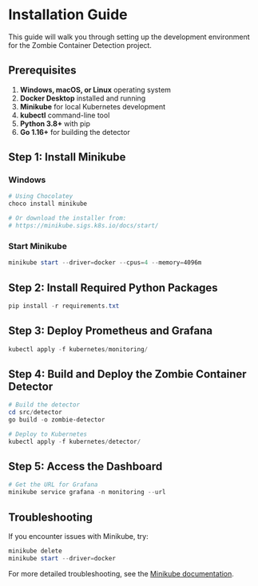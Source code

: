 # Installation Guide

This guide will walk you through setting up the development environment for the Zombie Container Detection project.

## Prerequisites

1. **Windows, macOS, or Linux** operating system
2. **Docker Desktop** installed and running
3. **Minikube** for local Kubernetes development
4. **kubectl** command-line tool
5. **Python 3.8+** with pip
6. **Go 1.16+** for building the detector

## Step 1: Install Minikube

### Windows
```powershell
# Using Chocolatey
choco install minikube

# Or download the installer from:
# https://minikube.sigs.k8s.io/docs/start/
```

### Start Minikube
```powershell
minikube start --driver=docker --cpus=4 --memory=4096m
```

## Step 2: Install Required Python Packages

```powershell
pip install -r requirements.txt
```

## Step 3: Deploy Prometheus and Grafana

```powershell
kubectl apply -f kubernetes/monitoring/
```

## Step 4: Build and Deploy the Zombie Container Detector

```powershell
# Build the detector
cd src/detector
go build -o zombie-detector

# Deploy to Kubernetes
kubectl apply -f kubernetes/detector/
```

## Step 5: Access the Dashboard

```powershell
# Get the URL for Grafana
minikube service grafana -n monitoring --url
```

## Troubleshooting

If you encounter issues with Minikube, try:

```powershell
minikube delete
minikube start --driver=docker
```

For more detailed troubleshooting, see the [Minikube documentation](https://minikube.sigs.k8s.io/docs/handbook/troubleshooting/).
